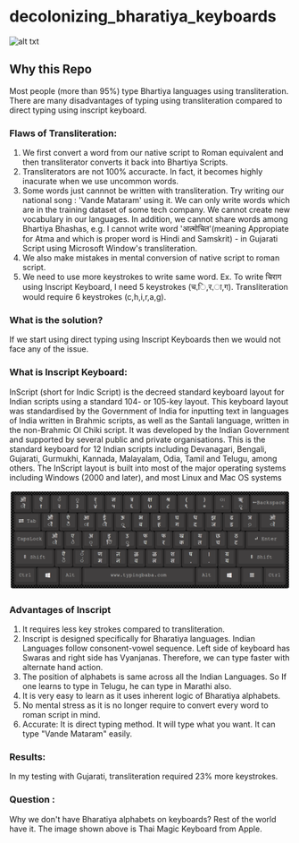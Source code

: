 # decolonizing_bharatiya_keyboards

![alt txt](https://user-images.githubusercontent.com/8291370/217518824-b3f736da-99c2-4276-b263-7973f51fe4ee.jpg)

## Why this Repo
Most people (more than 95%) type Bhartiya languages using transliteration. There are many disadvantages of typing using transliteration compared to direct typing using inscript keyboard.

### Flaws of Transliteration: 
1. We first convert a word from our native script to Roman equivalent and then transliterator converts it back into Bhartiya Scripts.
2. Transliterators are not 100% accuracte. In fact, it becomes highly inacurate when we use uncommon words.
3. Some words just cannnot be written with transliteration. Try writing our national song : 'Vande Mataram' using it. We can only write words which are in the training dataset of some tech company. We cannot create new vocabulary in our languages. In addition, we cannot share words among Bhartiya Bhashas, e.g. I cannot write word 'आत्मोचित'(meaning Appropiate for Atma and which is proper word is Hindi and Samskrit) - in Gujarati Script using Microsoft Window's transliteration.    
4. We also make mistakes in mental conversion of native script to roman script. 
5. We need to use more keystrokes to write same word. Ex. To write चिराग using Inscript Keyboard, I need 5 keystrokes (च,ि,र,ा,ग). Transliteration would require   6 keystrokes (c,h,i,r,a,g). 

### What is the solution?
If we start using direct typing using Inscript Keyboards then we would not face any of the issue.

### What is Inscript Keyboard:
InScript (short for Indic Script) is the decreed standard keyboard layout for Indian scripts using a standard 104- or 105-key layout. This keyboard layout was standardised by the Government of India for inputting text in languages of India written in Brahmic scripts, as well as the Santali language, written in the non-Brahmic Ol Chiki script.
It was developed by the Indian Government and supported by several public and private organisations. 
This is the standard keyboard for 12 Indian scripts including Devanagari, Bengali, Gujarati, Gurmukhi, Kannada, Malayalam, Odia, Tamil and Telugu, among others. The InScript layout is built into most of the major operating systems including Windows (2000 and later), and most Linux and Mac OS systems

![alt txt](resources/images/inscript_layout.png)

### Advantages of Inscript
1. It requires less key strokes compared to transliteration.
2. Inscript is designed specifically for Bharatiya languages. Indian Languages follow consonent-vowel sequence. Left side of keyboard has Swaras and right side has Vyanjanas. Therefore, we can type faster with alternate hand action.
3. The position of alphabets is same across all the Indian Languages. So If one learns to type in Telugu, he can type in Marathi also.
4. It is very easy to learn as it uses inherent logic of Bharatiya alphabets.
5. No mental stress as it is no longer require to convert every word to roman script in mind.
6. Accurate: It is direct typing method. It will type what you want. It can type "Vande Mataram" easily.

### Results:
In my testing with Gujarati, transliteration required 23% more keystrokes.

### Question : 
Why we don't have Bharatiya alphabets on keyboards? 
Rest of the world have it. The image shown above is Thai Magic Keyboard from Apple.


